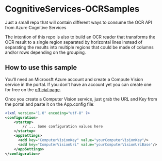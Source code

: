 # CognitiveServices-OCRSamples
Just a small repo that will contain different ways to consume the OCR API from Azure Cognitive Services

The intention of this repo is also to build an OCR reader that transforms the OCR result to a single region separated by horizontal lines instead of separating the results into multiple regions that could be made of columns and/or rows depending on the grouping.

## How to use this sample ##
You'll need an Microosft Azure account and create a Compute Vision service in the portal. If you don't have an account yet you can create one for free on the [official page](https://azure.microsoft.com/en-us/).

Once you create a Computer Vision service, just grab the URL and Key from the portal and paste it on the App.config file:
```xml
<?xml version="1.0" encoding="utf-8" ?>
<configuration>
    <startup> 
        // ... Some configuration values here
    </startup>
    <appSettings>
      <add key="ComputerVisionKey" value="yourComputerVisionKey"/>
      <add key="ComputerVisionUri" value="yourComputerVisionUriBase"/>
    </appSettings>
</configuration>
```